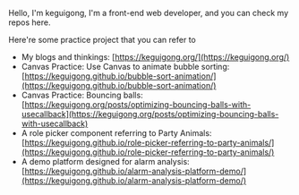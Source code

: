 Hello, I'm keguigong, I'm a front-end web developer, and you can check my repos here.

Here're some practice project that you can refer to

- My blogs and thinkings: [https://keguigong.org/](https://keguigong.org/)
- Canvas Practice: Use Canvas to animate bubble sorting: [https://keguigong.github.io/bubble-sort-animation/](https://keguigong.github.io/bubble-sort-animation/)
- Canvas Practice: Bouncing balls: [https://keguigong.org/posts/optimizing-bouncing-balls-with-usecallback](https://keguigong.org/posts/optimizing-bouncing-balls-with-usecallback)
- A role picker component referring to Party Animals: [https://keguigong.github.io/role-picker-referring-to-party-animals/](https://keguigong.github.io/role-picker-referring-to-party-animals/)
- A demo platform designed for alarm analysis: [https://keguigong.github.io/alarm-analysis-platform-demo/](https://keguigong.github.io/alarm-analysis-platform-demo/)
